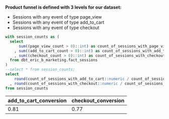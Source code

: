 
**Product funnel is defined with 3 levels for our dataset:**

  - Sessions with any event of type page_view
  - Sessions with any event of type add_to_cart
  - Sessions with any event of type checkout

```sql
with session_counts as (
  select
      sum((page_view_count > 0)::int) as count_of_sessions_with_page_view
    , sum((add_to_cart_count > 0)::int) as count_of_sessions_with_add_to_cart
    , sum((checkout_count > 0)::int) as count_of_sessions_with_checkout
  from dbt_eric_b_marketing.fact_sessions
)
--select * from session_counts; 
select
    round(count_of_sessions_with_add_to_cart::numeric / count_of_sessions_with_page_view, 2) as add_to_cart_conversion
  , round(count_of_sessions_with_checkout::numeric / count_of_sessions_with_add_to_cart, 2) as checkout_conversion
from session_counts
```
|add_to_cart_conversion|checkout_conversion|
|---|-------|
|0.81 | 0.77|


